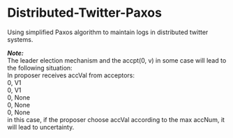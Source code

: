 # Distributed-Twitter-Paxos
Using simplified Paxos algorithm to maintain logs in distributed twitter systems.

***Note:***  
The leader election mechanism and the accpt(0, v) in some case will lead to the following situation:  
In proposer receives accVal from acceptors:  
0, V1  
0, V1  
0, None  
0, None  
0, None  
in this case, if the proposer choose accVal according to the max accNum, it will lead to uncertainty.
